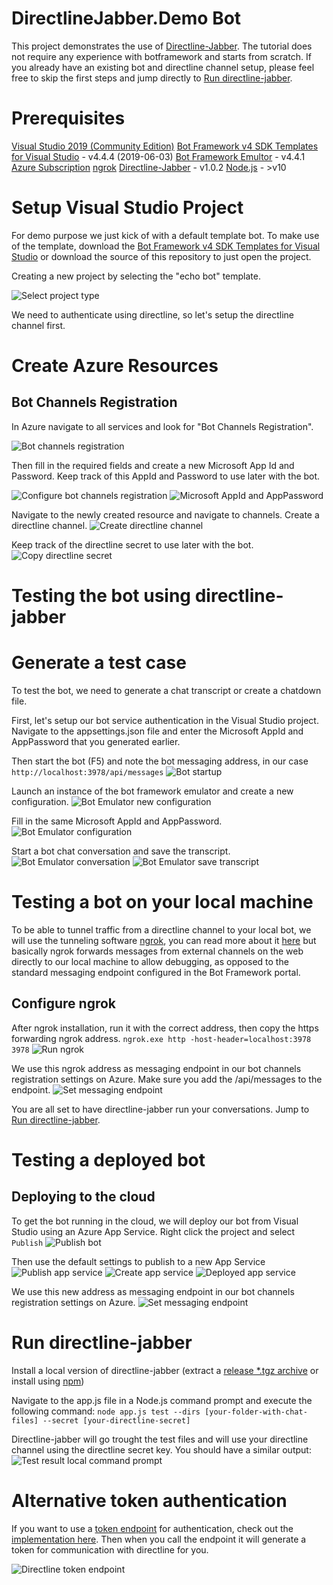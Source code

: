 # DirectlineJabber.Demo Bot
This project demonstrates the use of [Directline-Jabber](https://github.com/jvanderbiest/directline-jabber/). The tutorial does not require any experience with botframework and starts from scratch. If you already have an existing bot and directline channel setup, please feel free to skip the first steps and jump directly to [Run directline-jabber](#run-directline-jabber).

# Prerequisites
[Visual Studio 2019 (Community Edition)](https://visualstudio.microsoft.com/downloads/)
[Bot Framework v4 SDK Templates for Visual Studio](https://marketplace.visualstudio.com/items?itemName=BotBuilder.botbuilderv4) - v4.4.4 (2019-06-03)
[Bot Framework Emultor](https://github.com/microsoft/BotFramework-Emulator/releases) - v4.4.1
[Azure Subscription](https://azure.microsoft.com/en-in/free/)
[ngrok](https://ngrok.com/download)
[Directline-Jabber](https://github.com/jvanderbiest/directline-jabber/releases) - v1.0.2
[Node.js](https://nodejs.org/en/) - >v10

# Setup Visual Studio Project
For demo purpose we just kick of with a default template bot. To make use of the template, download the [Bot Framework v4 SDK Templates for Visual Studio](https://marketplace.visualstudio.com/items?itemName=BotBuilder.botbuilderv4) or download the source of this repository to just open the project.

Creating a new project by selecting the "echo bot" template.

![Select project type](./docs/01-select-project-type.jpg)

We need to authenticate using directline, so let's setup the directline channel first.

# Create Azure Resources
## Bot Channels Registration
In Azure navigate to all services and look for "Bot Channels Registration".

![Bot channels registration](./docs/02-bot-channels-registration.jpg)

Then fill in the required fields and create a new Microsoft App Id and Password. Keep track of this AppId and Password to use later with the bot.

![Configure bot channels registration](./docs/03-configure-bot-channels-registration.jpg)
![Microsoft AppId and AppPassword](./docs/04-microsoft-appid-password.jpg)

Navigate to the newly created resource and navigate to channels. Create a directline channel.
![Create directline channel](./docs/05-create-directline-channel.jpg)


Keep track of the directline secret to use later with the bot.
![Copy directline secret](./docs/06-copy-directline-secret.jpg)



# Testing the bot using directline-jabber
# Generate a test case
To test the bot, we need to generate a chat transcript or create a chatdown file.

First, let's setup our bot service authentication in the Visual Studio project. Navigate to the appsettings.json file and enter the Microsoft AppId and AppPassword that you generated earlier.

Then start the bot (F5) and note the bot messaging address, in our case `http://localhost:3978/api/messages`
![Bot startup](./docs/08-bot-startup.jpg)

Launch an instance of the bot framework emulator and create a new configuration.
![Bot Emulator new configuration](./docs/09-bot-emulator-new-configuration.jpg)

Fill in the same Microsoft AppId and AppPassword. 
![Bot Emulator configuration](./docs/10-bot-emulator-configuration.jpg)

Start a bot chat conversation and save the transcript.
![Bot Emulator conversation](./docs/11-bot-emulator-conversation.jpg)
![Bot Emulator save transcript](./docs/12-bot-emulator-save-transcript.jpg)


# Testing a bot on your local machine
To be able to tunnel traffic from a directline channel to your local bot, we will use the tunneling software [ngrok](https://ngrok.com/download), you can read more about it [here](https://blog.botframework.com/2017/10/19/debug-channel-locally-using-ngrok/) but basically ngrok forwards messages from external channels on the web directly to our local machine to allow debugging, as opposed to the standard messaging endpoint configured in the Bot Framework portal.

## Configure ngrok
After ngrok installation, run it with the correct address, then copy the https forwarding ngrok address.
`ngrok.exe http -host-header=localhost:3978 3978`
![Run ngrok](./docs/13-run-ngrok.jpg)

We use this ngrok address as messaging endpoint in our bot channels registration settings on Azure. Make sure you add the /api/messages to the endpoint.
![Set messaging endpoint](./docs/14-set-messaging-endpoint.jpg)

You are all set to have directline-jabber run your conversations. Jump to [Run directline-jabber](#run-directline-jabber).

# Testing a deployed bot
## Deploying to the cloud
To get the bot running in the cloud, we will deploy our bot from Visual Studio using an Azure App Service. Right click the project and select `Publish`
![Publish bot](./docs/16-publish-bot.jpg)

Then use the default settings to publish to a new App Service
![Publish app service](./docs/17-publish-app-service.jpg)
![Create app service](./docs/18-create-app-service.jpg)
![Deployed app service](./docs/19-deployed-app-service.jpg)

We use this new address as messaging endpoint in our bot channels registration settings on Azure.
![Set messaging endpoint](./docs/20-set-messaging-endpoint.jpg)


# Run directline-jabber
Install a local version of directline-jabber (extract a [release *.tgz archive](https://github.com/jvanderbiest/directline-jabber/releases) or install using [npm](https://www.npmjs.com/package/directline-jabber))

Navigate to the app.js file in a Node.js command prompt and execute the following command:
`node app.js test --dirs [your-folder-with-chat-files] --secret [your-directline-secret]`

Directline-jabber will go trought the test files and will use your directline channel using the directline secret key. You should have a similar output:
![Test result local command prompt](./docs/15-test-result-local-cmd.jpg)


# Alternative token authentication
If you want to use a [token endpoint](https://docs.microsoft.com/en-us/azure/bot-service/rest-api/bot-framework-rest-direct-line-3-0-authentication?view=azure-bot-service-4.0) for authentication, check out the [implementation here](tree/master/DirectlineJabber.Demo/Controllers/TokenController.cs). Then when you call the endpoint it will generate a token for communication with directline for you.

![Directline token endpoint](./docs/21-token-endpoint.jpg)